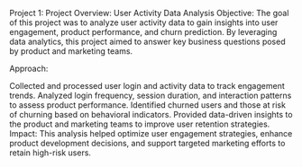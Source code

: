 Project 1:
Project Overview: User Activity Data Analysis
Objective:
The goal of this project was to analyze user activity data to gain insights into user engagement, product performance, and churn prediction. By leveraging data analytics, this project aimed to answer key business questions posed by product and marketing teams.

Approach:

Collected and processed user login and activity data to track engagement trends.
Analyzed login frequency, session duration, and interaction patterns to assess product performance.
Identified churned users and those at risk of churning based on behavioral indicators.
Provided data-driven insights to the product and marketing teams to improve user retention strategies.
Impact:
This analysis helped optimize user engagement strategies, enhance product development decisions, and support targeted marketing efforts to retain high-risk users.

